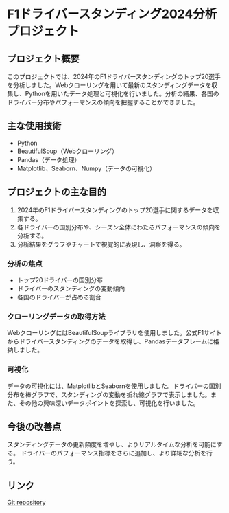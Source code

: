 # F1ドライバースタンディング2024分析プロジェクト
## プロジェクト概要
このプロジェクトでは、2024年のF1ドライバースタンディングのトップ20選手を分析しました。Webクローリングを用いて最新のスタンディングデータを収集し、Pythonを用いたデータ処理と可視化を行いました。分析の結果、各国のドライバー分布やパフォーマンスの傾向を把握することができました。

## 主な使用技術
- Python
- BeautifulSoup（Webクローリング）
- Pandas（データ処理）
- Matplotlib、Seaborn、Numpy（データの可視化）
## プロジェクトの主な目的
1. 2024年のF1ドライバースタンディングのトップ20選手に関するデータを収集する。
2. 各ドライバーの国別分布や、シーズン全体にわたるパフォーマンスの傾向を分析する。
3. 分析結果をグラフやチャートで視覚的に表現し、洞察を得る。
### 分析の焦点
- トップ20ドライバーの国別分布
- ドライバーのスタンディングの変動傾向
- 各国のドライバーが占める割合
### クローリングデータの取得方法
WebクローリングにはBeautifulSoupライブラリを使用しました。公式F1サイトからドライバースタンディングのデータを取得し、Pandasデータフレームに格納しました。

### 可視化
データの可視化には、MatplotlibとSeabornを使用しました。ドライバーの国別分布を棒グラフで、スタンディングの変動を折れ線グラフで表示しました。また、その他の興味深いデータポイントを探索し、可視化を行いました。

## 今後の改善点
スタンディングデータの更新頻度を増やし、よりリアルタイムな分析を可能にする。
ドライバーのパフォーマンス指標をさらに追加し、より詳細な分析を行う。
## リンク
[Git repository](https://github.com/DiepKhuat/The-F1-Driver-Standings-2024/blob/main/f1_web_crawler.ipynb)
